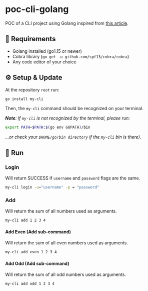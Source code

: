 # poc-cli-golang

POC of a CLI project using Golang inspired from [this article](https://towardsdatascience.com/how-to-create-a-cli-in-golang-with-cobra-d729641c7177).

## 📑 Requirements

- Golang installed (go1.15 or newer)
- Cobra library (`go get -u github.com/spf13/cobra/cobra`)
- Any code editor of your choice

## ⚙️ Setup & Update

At the repository `root` run:

```bash
go install my-cli
```

Then, the `my-cli` command should be recognized on your terminal.

_**Note**: If `my-cli` is not recognized by the terminal, please run:_

```bash
export PATH=$PATH:$(go env GOPATH)/bin
```

_...or check your `$HOME/go/bin directory` if the `my-cli` bin is there)._

## 🚀 Run

### Login

Will return SUCCESS if `username` and `password` flags are the same.

```bash
my-cli login -u="username" -p = "password"
```

### Add

Will return the sum of all numbers used as arguments.

```bash
my-cli add 1 2 3 4
```

#### Add Even (Add sub-command)

Will return the sum of all even numbers used as arguments.

```bash
my-cli add even 1 2 3 4
```

#### Add Odd (Add sub-command)

Will return the sum of all odd numbers used as arguments.

```bash
my-cli add odd 1 2 3 4
```
